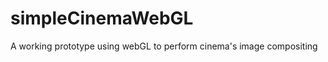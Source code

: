simpleCinemaWebGL
=================

A working prototype using webGL to perform cinema's image compositing
